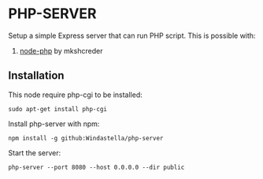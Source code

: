 # PHP-SERVER

Setup a simple Express server that can run PHP script. This is possible with:

1. [node-php](https://github.com/mkschreder/node-php) by mkshcreder

## Installation

This node require php-cgi to be installed:

`sudo apt-get install php-cgi`

Install php-server with npm:

`npm install -g github:Windastella/php-server`

Start the server:

`php-server --port 8080 --host 0.0.0.0 --dir public`
